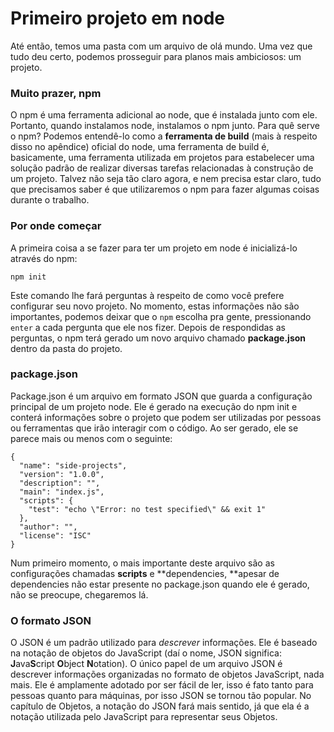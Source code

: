 # Primeiro projeto em node

Até então, temos uma pasta com um arquivo de olá mundo. Uma vez que tudo deu certo, podemos prosseguir para planos mais ambiciosos: um projeto.

### Muito prazer, npm

O npm é uma ferramenta adicional ao node, que é instalada junto com ele. Portanto, quando instalamos node, instalamos o npm junto. Para quê serve o npm? Podemos entendê-lo como a **ferramenta de build** \(mais à respeito disso no apêndice\) oficial do node, uma ferramenta de build é, basicamente, uma ferramenta utilizada em projetos para estabelecer uma solução padrão de realizar diversas tarefas relacionadas à construção de um projeto. Talvez não seja tão claro agora, e nem precisa estar claro, tudo que precisamos saber é que utilizaremos o npm para fazer algumas coisas durante o trabalho.

### Por onde começar

A primeira coisa a se fazer para ter um projeto em node é inicializá-lo através do npm:

```
npm init
```

Este comando lhe fará perguntas à respeito de como você prefere configurar seu novo projeto. No momento, estas informações não são importantes, podemos deixar que o `npm` escolha pra gente, pressionando `enter` a cada pergunta que ele nos fizer. Depois de respondidas as perguntas, o npm terá gerado um novo arquivo chamado **package.json** dentro da pasta do projeto.

### package.json

Package.json é um arquivo em formato JSON que guarda a configuração principal de um projeto node. Ele é gerado na execução do npm init e conterá informações sobre o projeto que podem ser utilizadas por pessoas ou ferramentas que irão interagir com o código. Ao ser gerado, ele se parece mais ou menos com o seguinte:

```
{
  "name": "side-projects",
  "version": "1.0.0",
  "description": "",
  "main": "index.js",
  "scripts": {
    "test": "echo \"Error: no test specified\" && exit 1"
  },
  "author": "",
  "license": "ISC"
}
```

Num primeiro momento, o mais importante deste arquivo são as configurações chamadas **scripts** e **dependencies, **apesar de dependencies não estar presente no package.json quando ele é gerado, não se preocupe, chegaremos lá.

### O formato JSON

O JSON é um padrão utilizado para _descrever_ informações. Ele é baseado na notação de objetos do JavaScript \(daí o nome, JSON significa: **J**ava**S**cript **O**bject **N**otation\). O único papel de um arquivo JSON é descrever informações organizadas no formato de objetos JavaScript, nada mais. Ele é amplamente adotado por ser fácil de ler, isso é fato tanto para pessoas quanto para máquinas, por isso JSON se tornou tão popular. No capítulo de Objetos, a notação do JSON fará mais sentido, já que ela é a notação utilizada pelo JavaScript para representar seus Objetos.

